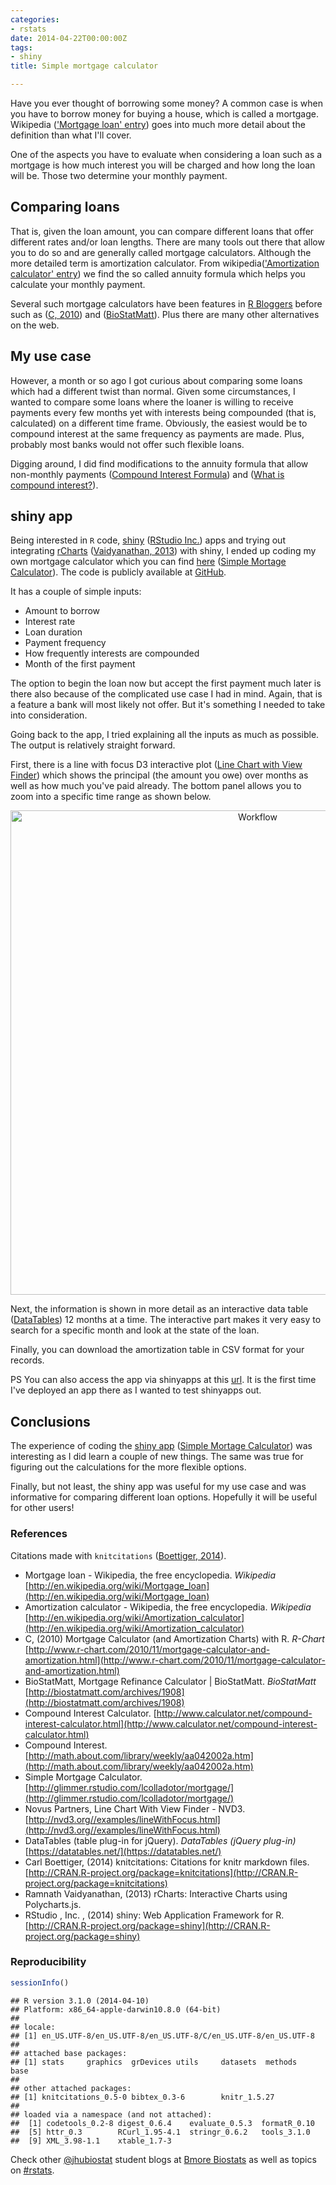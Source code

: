 ```yaml
---
categories:
- rstats
date: 2014-04-22T00:00:00Z
tags:
- shiny
title: Simple mortgage calculator

---
```












Have you ever thought of borrowing some money? A common case is when you have to borrow money for buying a house, which is called a mortgage. Wikipedia (<span class="showtooltip" title="(2014). 'Mortgage loan - Wikipedia, the free encyclopedia.' ."><a href="http://en.wikipedia.org/wiki/Mortgage_loan">'Mortgage loan' entry</a></span>) goes into much more detail about the definition than what I'll cover.

One of the aspects you have to evaluate when considering a loan such as a mortgage is how much interest you will be charged and how long the loan will be. Those two determine your monthly payment.

## Comparing loans

That is, given the loan amount, you can compare different loans that offer different rates and/or loan lengths. There are many tools out there that allow you to do so and are generally called mortgage calculators. Although the more detailed term is amortization calculator. From wikipedia(<span class="showtooltip" title="(2014). 'Amortization calculator - Wikipedia, the free encyclopedia.' ."><a href="http://en.wikipedia.org/wiki/Amortization_calculator">'Amortization calculator' entry</a></span>) we find the so called annuity formula which helps you calculate your monthly payment.

Several such mortgage calculators have been features in [R Bloggers](http://www.r-bloggers.com/) before such as (<span class="showtooltip" title="C (2010). 'Mortgage Calculator (and Amortization Charts) with R.' ."><a href="http://www.r-chart.com/2010/11/mortgage-calculator-and-amortization.html">C, 2010</a></span>) and (<span class="showtooltip" title="BioStatMatt (2014). 'Mortgage Refinance Calculator | BioStatMatt.' ."><a href="http://biostatmatt.com/archives/1908">BioStatMatt</a></span>). Plus there are many other alternatives on the web.

## My use case

However, a month or so ago I got curious about comparing some loans which had a different twist than normal. Given some circumstances, I wanted to compare some loans where the loaner is willing to receive payments every few months yet with interests being compounded (that is, calculated) on a different time frame. Obviously, the easiest would be to compound interest at the same frequency as payments are made. Plus, probably most banks would not offer such flexible loans. 

Digging around, I did find modifications to the annuity formula that allow non-monthly payments (<span class="showtooltip" title="(2014). 'Compound Interest Calculator.' ."><a href="http://www.calculator.net/compound-interest-calculator.html">Compound Interest Formula</a></span>) and (<span class="showtooltip" title="(2014). 'Compound Interest.' ."><a href="http://math.about.com/library/weekly/aa042002a.htm">What is compound interest?</a></span>). 

## shiny app

Being interested in `R` code, [shiny](http://www.rstudio.com/shiny/) (<span class="showtooltip" title="RStudio and Inc. (2014). shiny: Web Application Framework for R. R package version 0.9.1."><a href="http://CRAN.R-project.org/package=shiny">RStudio Inc.</a></span>) apps and trying out integrating [rCharts](http://rcharts.io/) (<span class="showtooltip" title="Vaidyanathan R (2013). rCharts: Interactive Charts using Polycharts.js. R package version 0.4.2."><a href="">Vaidyanathan, 2013</a></span>) with shiny, I ended up coding my own mortgage calculator which you can find [here](http://glimmer.rstudio.com/lcolladotor/mortgage/) (<span class="showtooltip" title="(2014). 'Simple Mortgage Calculator.' ."><a href="http://glimmer.rstudio.com/lcolladotor/mortgage/">Simple Mortage Calculator</a></span>). The code is publicly available at [GitHub](https://github.com/lcolladotor/mortgage).

It has a couple of simple inputs:

* Amount to borrow
* Interest rate
* Loan duration
* Payment frequency
* How frequently interests are compounded
* Month of the first payment

The option to begin the loan now but accept the first payment much later is there also because of the complicated use case I had in mind. Again, that is a feature a bank will most likely not offer. But it's something I needed to take into consideration.

Going back to the app, I tried explaining all the inputs as much as possible. The output is relatively straight forward. 

First, there is a line with focus D3 interactive plot (<span class="showtooltip" title="Partners N (2014). 'Line Chart With View Finder - NVD3.' ."><a href="http://nvd3.org//examples/lineWithFocus.html">Line Chart with View Finder</a></span>) which shows the principal (the amount you owe) over months as well as how much you've paid already. The bottom panel allows you to zoom into a specific time range as shown below.

<center>
<a href="http://lcolladotor.github.io/figs/2014-04-22-mortgage-calculator-flexible-payments/lineWithFocus.png"><img src="http://lcolladotor.github.io/figs/2014-04-22-mortgage-calculator-flexible-payments/lineWithFocus.png" alt="Workflow" style="width: 775px;"/></a>
</center>


Next, the information is shown in more detail as an interactive data table (<span class="showtooltip" title="(2014). 'DataTables (table plug-in for jQuery).' ."><a href="https://datatables.net/">DataTables</a></span>) 12 months at a time. The interactive part makes it very easy to search for a specific month and look at the state of the loan.

Finally, you can download the amortization table in CSV format for your records.


PS You can also access the app via shinyapps at this [url](https://lcolladotor.shinyapps.io/mortgage2/). It is the first time I've deployed an app there as I wanted to test shinyapps out.

## Conclusions

The experience of coding the [shiny app](http://glimmer.rstudio.com/lcolladotor/mortgage/) (<span class="showtooltip" title="(2014). 'Simple Mortgage Calculator.' ."><a href="http://glimmer.rstudio.com/lcolladotor/mortgage/">Simple Mortage Calculator</a></span>) was interesting as I did learn a couple of new things. The same was true for figuring out the calculations for the more flexible options.

Finally, but not least, the shiny app was useful for my use case and was informative for comparing different loan options. Hopefully it will be useful for other users!






### References

Citations made with `knitcitations` (<span class="showtooltip" title="Boettiger C (2014). knitcitations: Citations for knitr markdown files. R package version 0.5-0."><a href="http://CRAN.R-project.org/package=knitcitations">Boettiger, 2014</a></span>).



-  Mortgage loan - Wikipedia, the free encyclopedia.  *Wikipedia*  [http://en.wikipedia.org/wiki/Mortgage_loan](http://en.wikipedia.org/wiki/Mortgage_loan)
-  Amortization calculator - Wikipedia, the free encyclopedia.  *Wikipedia*  [http://en.wikipedia.org/wiki/Amortization_calculator](http://en.wikipedia.org/wiki/Amortization_calculator)
-  C,   (2010) Mortgage Calculator (and Amortization Charts) with R.  *R-Chart*  [http://www.r-chart.com/2010/11/mortgage-calculator-and-amortization.html](http://www.r-chart.com/2010/11/mortgage-calculator-and-amortization.html)
-  BioStatMatt,  Mortgage Refinance Calculator | BioStatMatt.  *BioStatMatt*  [http://biostatmatt.com/archives/1908](http://biostatmatt.com/archives/1908)
-  Compound Interest Calculator.  [http://www.calculator.net/compound-interest-calculator.html](http://www.calculator.net/compound-interest-calculator.html)
-  Compound Interest.  [http://math.about.com/library/weekly/aa042002a.htm](http://math.about.com/library/weekly/aa042002a.htm)
-  Simple Mortgage Calculator.  [http://glimmer.rstudio.com/lcolladotor/mortgage/](http://glimmer.rstudio.com/lcolladotor/mortgage/)
- Novus Partners,  Line Chart With View Finder - NVD3.  [http://nvd3.org//examples/lineWithFocus.html](http://nvd3.org//examples/lineWithFocus.html)
-  DataTables (table plug-in for jQuery).  *DataTables (jQuery plug-in)*  [https://datatables.net/](https://datatables.net/)
- Carl Boettiger,   (2014) knitcitations: Citations for knitr markdown files.  [http://CRAN.R-project.org/package=knitcitations](http://CRAN.R-project.org/package=knitcitations)
- Ramnath Vaidyanathan,   (2013) rCharts: Interactive Charts using Polycharts.js.
- RStudio , Inc. ,   (2014) shiny: Web Application Framework for R.  [http://CRAN.R-project.org/package=shiny](http://CRAN.R-project.org/package=shiny)


### Reproducibility


```r
sessionInfo()
```



```
## R version 3.1.0 (2014-04-10)
## Platform: x86_64-apple-darwin10.8.0 (64-bit)
## 
## locale:
## [1] en_US.UTF-8/en_US.UTF-8/en_US.UTF-8/C/en_US.UTF-8/en_US.UTF-8
## 
## attached base packages:
## [1] stats     graphics  grDevices utils     datasets  methods   base     
## 
## other attached packages:
## [1] knitcitations_0.5-0 bibtex_0.3-6        knitr_1.5.27       
## 
## loaded via a namespace (and not attached):
##  [1] codetools_0.2-8 digest_0.6.4    evaluate_0.5.3  formatR_0.10   
##  [5] httr_0.3        RCurl_1.95-4.1  stringr_0.6.2   tools_3.1.0    
##  [9] XML_3.98-1.1    xtable_1.7-3
```


Check other [@jhubiostat](https://twitter.com/jhubiostat) student blogs at [Bmore Biostats](http://bmorebiostat.com/) as well as topics on [#rstats](https://twitter.com/search?q=%23rstats).
